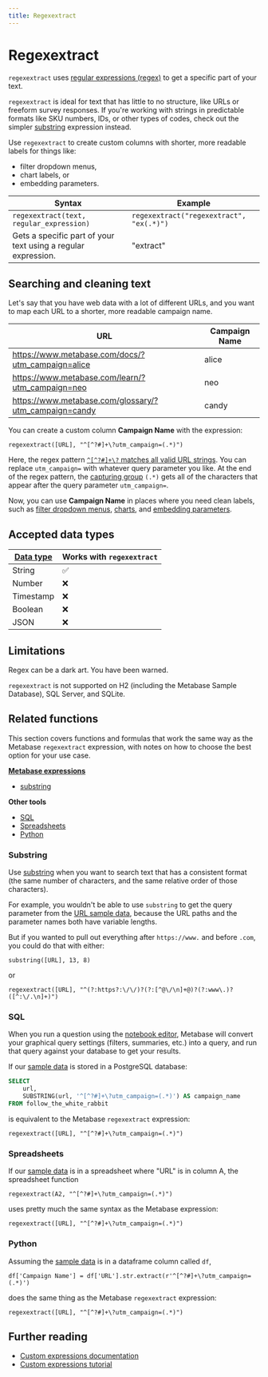 ```yaml
---
title: Regexextract
---
```


# Regexextract

`regexextract` uses [regular expressions (regex)](https://developer.mozilla.org/en-US/docs/Web/JavaScript/Guide/Regular_Expressions) to get a specific part of your text.

`regexextract` is ideal for text that has little to no structure, like URLs or freeform survey responses. If you're working with strings in predictable formats like SKU numbers, IDs, or other types of codes, check out the simpler [substring](../expressions/substring.md) expression instead.

Use `regexextract` to create custom columns with shorter, more readable labels for things like:

- filter dropdown menus, 
- chart labels, or
- embedding parameters.

| Syntax                                                        | Example                                 |
|---------------------------------------------------------------|-----------------------------------------|
| `regexextract(text, regular_expression)`                      | `regexextract("regexextract", "ex(.*)")`|
| Gets a specific part of your text using a regular expression. | "extract"                               |

## Searching and cleaning text

Let's say that you have web data with a lot of different URLs, and you want to map each URL to a shorter, more readable campaign name.

| URL                                                   | Campaign Name |
|-------------------------------------------------------|---------------|
| https://www.metabase.com/docs/?utm_campaign=alice     | alice         |
| https://www.metabase.com/learn/?utm_campaign=neo      | neo           |
| https://www.metabase.com/glossary/?utm_campaign=candy | candy         |

You can create a custom column **Campaign Name** with the expression:

```
regexextract([URL], "^[^?#]+\?utm_campaign=(.*)")
```

Here, the regex pattern [`^[^?#]+\?` matches all valid URL strings](https://www.oreilly.com/library/view/regular-expressions-cookbook/9780596802837/ch07s13.html). You can replace `utm_campaign=` with whatever query parameter you like. At the end of the regex pattern, the [capturing group](https://developer.mozilla.org/en-US/docs/Web/JavaScript/Guide/Regular_Expressions/Groups_and_Backreferences) `(.*)` gets all of the characters that appear after the query parameter `utm_campaign=`.

Now, you can use **Campaign Name** in places where you need clean labels, such as [filter dropdown menus](../../../dashboards/filters.md), [charts](../../sharing/visualizing-results.md), and [embedding parameters](../../../embedding/signed-embedding-parameters.md).

## Accepted data types

| [Data type](https://www.metabase.com/learn/databases/data-types-overview#examples-of-data-types) | Works with `regexextract`  |
| ----------------------- | -------------------- |
| String                  | ✅                   |
| Number                  | ❌                   |
| Timestamp               | ❌                   |
| Boolean                 | ❌                   |
| JSON                    | ❌                   |

## Limitations

Regex can be a dark art. You have been warned.

`regexextract` is not supported on H2 (including the Metabase Sample Database), SQL Server, and SQLite.

## Related functions

This section covers functions and formulas that work the same way as the Metabase `regexextract` expression, with notes on how to choose the best option for your use case.

**[Metabase expressions](../expressions-list.md)**

- [substring](#substring)

**Other tools**

- [SQL](#sql)
- [Spreadsheets](#spreadsheets)
- [Python](#python)

### Substring

Use [substring](../expressions/substring.md) when you want to search text that has a consistent format (the same number of characters, and the same relative order of those characters). 

For example, you wouldn't be able to use `substring` to get the query parameter from the [URL sample data](#searching-and-cleaning-text), because the URL paths and the parameter names both have variable lengths. 

But if you wanted to pull out everything after `https://www.` and before `.com`, you could do that with either:

```
substring([URL], 13, 8)
```

or

```
regexextract([URL], "^(?:https?:\/\/)?(?:[^@\/\n]+@)?(?:www\.)?([^:\/.\n]+)")
```

### SQL

When you run a question using the [notebook editor](https://www.metabase.com/glossary/notebook_editor), Metabase will convert your graphical query settings (filters, summaries, etc.) into a query, and run that query against your database to get your results.

If our [sample data](#searching-and-cleaning-text) is stored in a PostgreSQL database:

```sql
SELECT
    url,
    SUBSTRING(url, '^[^?#]+\?utm_campaign=(.*)') AS campaign_name
FROM follow_the_white_rabbit
```

is equivalent to the Metabase `regexextract` expression:

```
regexextract([URL], "^[^?#]+\?utm_campaign=(.*)")
```

### Spreadsheets

If our [sample data](#searching-and-cleaning-text) is in a spreadsheet where "URL" is in column A, the spreadsheet function

```
regexextract(A2, "^[^?#]+\?utm_campaign=(.*)")
```

uses pretty much the same syntax as the Metabase expression:

```
regexextract([URL], "^[^?#]+\?utm_campaign=(.*)")
```

### Python

Assuming the [sample data](#searching-and-cleaning-text) is in a dataframe column called `df`,

```
df['Campaign Name'] = df['URL'].str.extract(r'^[^?#]+\?utm_campaign=(.*)')
```

does the same thing as the Metabase `regexextract` expression:

```
regexextract([URL], "^[^?#]+\?utm_campaign=(.*)")
```

## Further reading

- [Custom expressions documentation](../expressions.md)
- [Custom expressions tutorial](https://www.metabase.com/learn/questions/custom-expressions)
